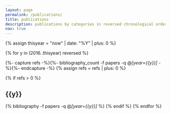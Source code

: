 ```yaml
---
layout: page
permalink: /publications/
title: publications
description: publications by categories in reversed chronological order. generated by jekyll-scholar.
nav: true
---
```


<div class="publications">

{% assign thisyear = "now" | date: "%Y" | plus: 0 %}

<!-- Itterate on all page years -->
{% for y in (2016..thisyear) reversed %}
  <!-- fetch the number of objects for this year -->
  {%- capture refs -%}{%- bibliography_count -f papers -q @*[year={{y}}]* -%}{%- endcapture -%}
  {% assign refs = refs | plus: 0 %}
  <!-- if we have a bibliography reference for this year -->
  {% if refs  > 0 %}
    <!-- Create a year heading -->
    <h2 class="year">{{y}}</h2>
    <!-- create the bibliography card -->
    {% bibliography -f papers -q @*[year={{y}}]* %}
  {% endif %}
{% endfor %}

</div>
